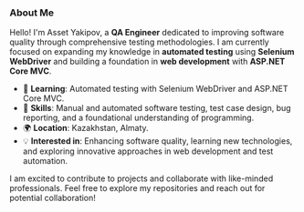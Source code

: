 ### About Me

Hello! I'm Asset Yakipov, a **QA Engineer** dedicated to improving software quality through comprehensive testing methodologies. I am currently focused on expanding my knowledge in **automated testing** using **Selenium WebDriver** and building a foundation in **web development** with **ASP.NET Core MVC**.

- 🌱 **Learning**: Automated testing with Selenium WebDriver and ASP.NET Core MVC.
- 🔧 **Skills**: Manual and automated software testing, test case design, bug reporting, and a foundational understanding of programming.
- 🌍 **Location**: Kazakhstan, Almaty.
- 💡 **Interested in**: Enhancing software quality, learning new technologies, and exploring innovative approaches in web development and test automation.

I am excited to contribute to projects and collaborate with like-minded professionals. Feel free to explore my repositories and reach out for potential collaboration!
